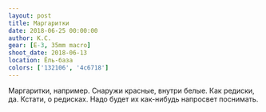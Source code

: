 ```yaml
---
layout: post
title: Маргаритки
date: 2018-06-25 00:00:00
author: К.С.
gear: [E-3, 35mm macro]
shoot_date: 2018-06-13
location: Ёль-база
colors: ['132106', '4c6718']
---
```

Маргаритки, например. Снаружи красные, внутри белые. Как редиски, да. Кстати, о редисках. Надо будет их как-нибудь напросвет поснимать.
